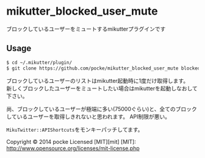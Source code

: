 mikutter_blocked_user_mute
==========================

ブロックしているユーザーをミュートするmikutterプラグインです

## Usage
```sh
$ cd ~/.mikutter/plugin/
$ git clone https://github.com/pocke/mikutter_blocked_user_mute blocked_user_mute
```

ブロックしているユーザーのリストはmikutter起動時に1度だけ取得します。  
新しくブロックしたユーザーをミュートしたい場合はmikutterを起動しなおして下さい。

尚、ブロックしているユーザーが極端に多い(75000ぐらい)と、全てのブロックしているユーザーを取得しきれないと思われます。
API制限が悪い。

`MikuTwitter::APIShortcuts`をモンキーパッチしてます。

Copyright &copy; 2014 pocke
Licensed [MIT][mit]
[MIT]: http://www.opensource.org/licenses/mit-license.php
